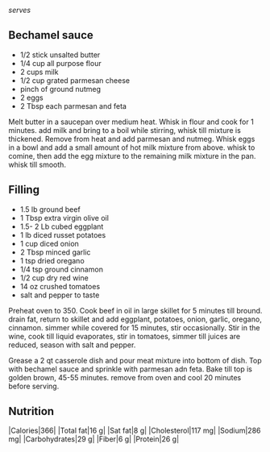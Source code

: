 *serves*

## Bechamel sauce

* 1/2 stick unsalted butter
* 1/4 cup all purpose flour
* 2 cups milk
* 1/2 cup grated parmesan cheese
* pinch of ground nutmeg
* 2 eggs
* 2 Tbsp each parmesan and feta

Melt butter in a saucepan over medium heat.  Whisk in flour and cook for 1 minutes.  add milk and bring to a boil while stirring, whisk till mixture is thickened.  Remove from heat and add parmesan and nutmeg.  Whisk eggs in a bowl and add a small amount of hot milk mixture from above.  whisk to comine, then add the egg mixture to the remaining milk mixture in the pan. whisk till smooth.

## Filling

* 1.5 lb ground beef
* 1 Tbsp extra virgin olive oil
* 1.5- 2 Lb cubed eggplant 
* 1 lb diced russet potatoes
* 1 cup diced onion
* 2 Tbsp minced garlic
* 1 tsp dried oregano
* 1/4 tsp ground cinnamon
* 1/2 cup dry red wine
* 14 oz crushed tomatoes
* salt and pepper to taste

Preheat oven to 350.  Cook beef in oil in large skillet for 5 minutes till bround.  drain fat, return to skillet and add eggplant, potatoes, onion, garlic, oregano, cinnamon.  simmer while covered for 15 minutes, stir occasionally.  Stir in the wine, cook till liquid evaporates, stir in tomatoes, simmer till juices are reduced, season with salt and pepper.

Grease a 2 qt casserole dish and pour meat mixture into bottom of dish.  Top with bechamel sauce and sprinkle with parmesan adn feta.  Bake till top is golden brown, 45-55 minutes.  remove from oven and cool 20 minutes before serving. 

## Nutrition

|Calories|366|
|Total fat|16 g|
|Sat fat|8 g|
|Cholesterol|117 mg|
|Sodium|286 mg|
|Carbohydrates|29 g|
|Fiber|6 g|
|Protein|26 g|


